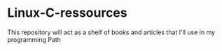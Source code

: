 # Linux-C-ressources
This repository will act as a shelf of books and articles that I'll use in my programming Path
